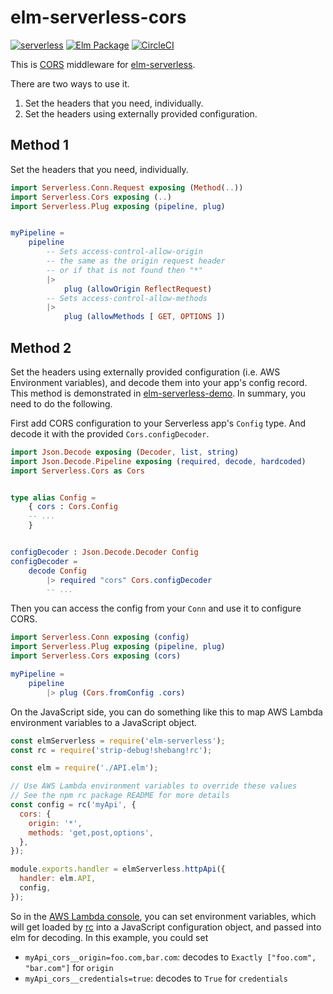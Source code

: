 # elm-serverless-cors

[![serverless](http://public.serverless.com/badges/v3.svg)](http://www.serverless.com)
[![Elm Package](https://img.shields.io/badge/elm-1.0.1-blue.svg)](http://package.elm-lang.org/packages/ktonon/elm-serverless-cors/latest)
[![CircleCI](https://img.shields.io/circleci/project/github/ktonon/elm-serverless-cors.svg)](https://circleci.com/gh/ktonon/elm-serverless-cors)

This is [CORS][] middleware for [elm-serverless][].

There are two ways to use it.

1. Set the headers that you need, individually.
2. Set the headers using externally provided configuration.

## Method 1

Set the headers that you need, individually.

```elm
import Serverless.Conn.Request exposing (Method(..))
import Serverless.Cors exposing (..)
import Serverless.Plug exposing (pipeline, plug)


myPipeline =
    pipeline
        -- Sets access-control-allow-origin
        -- the same as the origin request header
        -- or if that is not found then "*"
        |>
            plug (allowOrigin ReflectRequest)
        -- Sets access-control-allow-methods
        |>
            plug (allowMethods [ GET, OPTIONS ])
```

## Method 2

Set the headers using externally provided configuration (i.e. AWS Environment variables), and decode them into your app's config record. This method is demonstrated in [elm-serverless-demo][]. In summary, you need to do the following.

First add CORS configuration to your Serverless app's `Config` type. And decode it with the provided `Cors.configDecoder`.

```elm
import Json.Decode exposing (Decoder, list, string)
import Json.Decode.Pipeline exposing (required, decode, hardcoded)
import Serverless.Cors as Cors


type alias Config =
    { cors : Cors.Config
    -- ...
    }


configDecoder : Json.Decode.Decoder Config
configDecoder =
    decode Config
        |> required "cors" Cors.configDecoder
        -- ...
```

Then you can access the config from your `Conn` and use it to configure CORS.

```elm
import Serverless.Conn exposing (config)
import Serverless.Plug exposing (pipeline, plug)
import Serverless.Cors exposing (cors)

myPipeline =
    pipeline
        |> plug (Cors.fromConfig .cors)
```

On the JavaScript side, you can do something like this to map AWS Lambda environment variables to a JavaScript object.

```javascript
const elmServerless = require('elm-serverless');
const rc = require('strip-debug!shebang!rc');

const elm = require('./API.elm');

// Use AWS Lambda environment variables to override these values
// See the npm rc package README for more details
const config = rc('myApi', {
  cors: {
    origin: '*',
    methods: 'get,post,options',
  },
});

module.exports.handler = elmServerless.httpApi({
  handler: elm.API,
  config,
});
```

So in the [AWS Lambda console][], you can set environment variables, which will get loaded by [rc][] into a JavaScript configuration object, and passed into elm for decoding. In this example, you could set

* `myApi_cors__origin=foo.com,bar.com`: decodes to `Exactly ["foo.com", "bar.com"]` for `origin`
* `myApi_cors__credentials=true`: decodes to `True` for `credentials`

[AWS Lambda console]:https://console.aws.amazon.com/lambda/home
[CORS]:https://en.wikipedia.org/wiki/Cross-origin_resource_sharing
[elm-serverless]:http://package.elm-lang.org/packages/ktonon/elm-serverless/latest
[elm-serverless-demo]:https://github.com/ktonon/elm-serverless-demo
[rc]:https://www.npmjs.com/package/rc#standards
